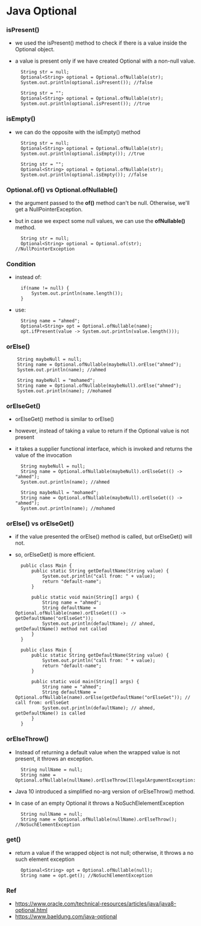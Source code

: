 # Java Optional

### isPresent()
* we used the isPresent() method to check if there is a value inside the Optional object.
* a value is present only if we have created Optional with a non-null value.

        String str = null;
        Optional<String> optional = Optional.ofNullable(str);
        System.out.println(optional.isPresent()); //false

        String str = "";
        Optional<String> optional = Optional.ofNullable(str);
        System.out.println(optional.isPresent()); //true

### isEmpty()
* we can do the opposite with the isEmpty() method

        String str = null;
        Optional<String> optional = Optional.ofNullable(str);
        System.out.println(optional.isEmpty()); //true

        String str = "";
        Optional<String> optional = Optional.ofNullable(str);
        System.out.println(optional.isEmpty()); //false

### Optional.of() vs Optional.ofNullable()
* the argument passed to the **of()** method can't be null. Otherwise, we'll get a NullPointerException.
* but in case we expect some null values, we can use the **ofNullable()** method.

        String str = null;
        Optional<String> optional = Optional.of(str); //NullPointerException

### Condition

* instead of:

        if(name != null) {
            System.out.println(name.length());
        }

* use:

        String name = "ahmed";
        Optional<String> opt = Optional.ofNullable(name);
        opt.ifPresent(value -> System.out.println(value.length()));

### orElse()

        String maybeNull = null;
        String name = Optional.ofNullable(maybeNull).orElse("ahmed");
        System.out.println(name); //ahmed

        String maybeNull = "mohamed";
        String name = Optional.ofNullable(maybeNull).orElse("ahmed");
        System.out.println(name); //mohamed

### orElseGet()
* orElseGet() method is similar to orElse()
* however, instead of taking a value to return if the Optional value is not present
* it takes a supplier functional interface, which is invoked and returns the value of the invocation

        String maybeNull = null;
        String name = Optional.ofNullable(maybeNull).orElseGet(() -> "ahmed");
        System.out.println(name); //ahmed

        String maybeNull = "mohamed";
        String name = Optional.ofNullable(maybeNull).orElseGet(() -> "ahmed");
        System.out.println(name); //mohamed

### orElse() vs orElseGet()
* if the value presented the orElse() method is called, but orElseGet() will not.
* so, orElseGet() is more efficient.

        public class Main {
            public static String getDefaultName(String value) {
                System.out.println("call from: " + value);
                return "default-name";
            }

            public static void main(String[] args) {
                String name = "ahmed";
                String defaultName = Optional.ofNullable(name).orElseGet(() -> getDefaultName("orElseGet"));
                System.out.println(defaultName); // ahmed, getDefaultName() method not called
            }
        }

        public class Main {
            public static String getDefaultName(String value) {
                System.out.println("call from: " + value);
                return "default-name";
            }

            public static void main(String[] args) {
                String name = "ahmed";
                String defaultName = Optional.ofNullable(name).orElse(getDefaultName("orElseGet")); // call from: orElseGet
                System.out.println(defaultName); // ahmed, getDefaultName() is called
            }
        }

### orElseThrow()
* Instead of returning a default value when the wrapped value is not present, it throws an exception.

        String nullName = null;
        String name = Optional.ofNullable(nullName).orElseThrow(IllegalArgumentException::new);

* Java 10 introduced a simplified no-arg version of orElseThrow() method. 
* In case of an empty Optional it throws a NoSuchElelementException

        String nullName = null;
        String name = Optional.ofNullable(nullName).orElseThrow(); //NoSuchElementException

### get()
* return a value if the wrapped object is not null; otherwise, it throws a no such element exception

        Optional<String> opt = Optional.ofNullable(null);
        String name = opt.get(); //NoSuchElementException

### Ref
* https://www.oracle.com/technical-resources/articles/java/java8-optional.html
* https://www.baeldung.com/java-optional

